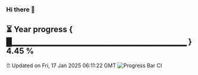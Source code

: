 ### Hi there 👋
⏳ Year progress { █▁▁▁▁▁▁▁▁▁▁▁▁▁▁▁▁▁▁▁▁▁▁▁▁▁▁▁▁▁ } 4.45 %
---
⏰ Updated on Fri, 17 Jan 2025 06:11:22 GMT
![Progress Bar CI](https://github.com/Moyi321/Moyi321/workflows/Progress%20Bar%20CI/badge.svg)
